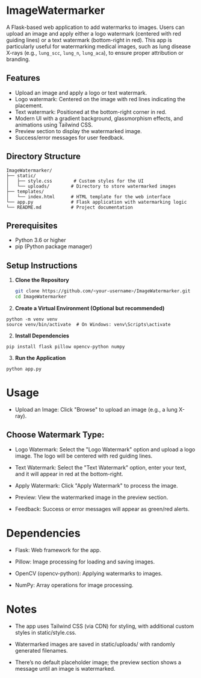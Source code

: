 # ImageWatermarker

A Flask-based web application to add watermarks to images. Users can upload an image and apply either a logo watermark (centered with red guiding lines) or a text watermark (bottom-right in red). This app is particularly useful for watermarking medical images, such as lung disease X-rays (e.g., `lung_scc`, `lung_n`, `lung_aca`), to ensure proper attribution or branding.

## Features
- Upload an image and apply a logo or text watermark.
- Logo watermark: Centered on the image with red lines indicating the placement.
- Text watermark: Positioned at the bottom-right corner in red.
- Modern UI with a gradient background, glassmorphism effects, and animations using Tailwind CSS.
- Preview section to display the watermarked image.
- Success/error messages for user feedback.

## Directory Structure
```
ImageWatermarker/
├── static/
│   ├── style.css        # Custom styles for the UI
│   └── uploads/        # Directory to store watermarked images
├── templates/
│   └── index.html      # HTML template for the web interface
└── app.py              # Flask application with watermarking logic
└── README.md           # Project documentation

```


## Prerequisites
- Python 3.6 or higher
- pip (Python package manager)

## Setup Instructions
1. **Clone the Repository**  
   ```bash
   git clone https://github.com/<your-username>/ImageWatermarker.git
   cd ImageWatermarker

1. **Create a Virtual Environment (Optional but recommended)**
```
python -m venv venv
source venv/bin/activate  # On Windows: venv\Scripts\activate
```
2. **Install Dependencies** 

```
pip install flask pillow opencv-python numpy
```
3. **Run the Application**
```
python app.py
```

# Usage
* Upload an Image: Click "Browse" to upload an image (e.g., a lung X-ray).

## Choose Watermark Type:
- Logo Watermark: Select the "Logo Watermark" option and upload a logo image. The logo will be centered with red guiding lines.

- Text Watermark: Select the "Text Watermark" option, enter your text, and it will appear in red at the bottom-right.

- Apply Watermark: Click "Apply Watermark" to process the image.

- Preview: View the watermarked image in the preview section.

- Feedback: Success or error messages will appear as green/red alerts.

# Dependencies
- Flask: Web framework for the app.

- Pillow: Image processing for loading and saving images.

- OpenCV (opencv-python): Applying watermarks to images.

- NumPy: Array operations for image processing.


# Notes
- The app uses Tailwind CSS (via CDN) for styling, with additional custom styles in static/style.css.

- Watermarked images are saved in static/uploads/ with randomly generated filenames.

- There’s no default placeholder image; the preview section shows a message until an image is watermarked.




